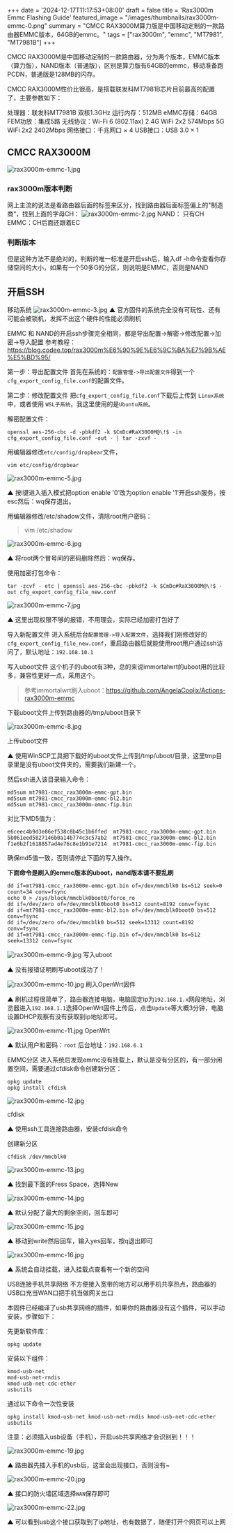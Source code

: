 +++
date = '2024-12-17T11:17:53+08:00'
draft = false
title = 'Rax3000m Emmc Flashing Guide'
featured_image = "/images/thumbnails/rax3000m-emmc-0.png"
summary = "CMCC RAX3000M算力版是中国移动定制的一款路由器EMMC版本，64GB的emmc。"
tags = ["rax3000m", "emmc", "MT7981", "MT7981B"]
+++

CMCC RAX3000M是中国移动定制的一款路由器，分为两个版本，EMMC版本（算力版），NAND版本（普通版），区别是算力版有64GB的emmc，移动准备跑PCDN，普通版是128MB的闪存。

CMCC RAX3000M性价比很高，是搭载联发科MT7981B芯片目前最高的配置了，主要参数如下：

处理器：联发科MT7981B 双核1.3GHz
运行内存：512MB
eMMC存储：64GB
FEM功放：集成5路
无线协议：Wi-Fi 6 (802.11ax)
2.4G WiFi 2x2 574Mbps
5G WiFi 2x2 2402Mbps
网络接口：千兆网口 × 4
USB接口：USB 3.0 × 1

## CMCC RAX3000M
![rax3000m-emmc-1.jpg](/images/thumbnails/rax3000m-emmc-1.jpg)

### rax3000m版本判断
网上主流的说法是看路由器后面的标签来区分，找到路由器后面标签偏上的"制造商“，找到上面的字母CH：
![rax3000m-emmc-2.jpg](/images/thumbnails/rax3000m-emmc-2.jpg)
NAND： 只有CH
EMMC：CH后面还跟着EC

### 判断版本

但是这种方法不是绝对的，判断的唯一标准是开启ssh后，输入df -h命令查看你存储空间的大小，如果有一个50多G的分区，则说明是EMMC，否则是NAND

## 开启SSH

移动系统
![rax3000m-emmc-3.jpg](/images/thumbnails/rax3000m-emmc-3.jpg)
▲ 官方固件的系统完全没有可玩性、还有可能会被锁机，发挥不出这个硬件的性能必须刷机

EMMC 和 NAND的开启ssh步骤完全相同，都是导出配置->解密->修改配置->加密->导入配置 参考教程：https://blog.codee.top/rax3000m%E6%90%9E%E6%9C%BA%E7%9B%AE%E5%BD%95/

第一步：导出配置文件
首先在系统的：`配置管理->导出配置文件`得到一个`cfg_export_config_file.conf`的配置文件。

第二步：修改配置文件
把`cfg_export_config_file.conf`下载后上传到 `Linux系统`中，或者使用 `WSL子系统`，我这里使用的是`Ubuntu系统`。

解密配置文件：

```
openssl aes-256-cbc -d -pbkdf2 -k $CmDc#RaX30O0M@\!$ -in cfg_export_config_file.conf -out - | tar -zxvf -
```

用编辑器修改`etc/config/dropbear`文件，

```
vim etc/config/dropbear
```

![rax3000m-emmc-5.jpg](/images/thumbnails/rax3000m-emmc-5.jpg)

▲ 按i键进入插入模式把option enable '0'改为option enable '1'开启ssh服务，按esc然后：wq保存退出。

用编辑器修改/etc/shadow文件，清除root用户密码：

> vim /etc/shadow

![rax3000m-emmc-6.jpg](/images/thumbnails/rax3000m-emmc-6.jpg)

▲ 将root两个冒号间的密码删除然后：wq保存。

使用加密打包命令：

```
tar -zcvf - etc | openssl aes-256-cbc -pbkdf2 -k $CmDc#RaX30O0M@\!$ -out cfg_export_config_file_new.conf
```

![rax3000m-emmc-7.jpg](/images/thumbnails/rax3000m-emmc-7.jpg)

▲ 这里出现权限不够的报错，不用理会，实际已经加密打包好了

导入新配置文件
进入系统后台`配置管理->导入配置文件`，选择我们刚修改好的`cfg_export_config_file_new.conf`，重启路由器后就能使用root用户通过ssh访问了，默认地址：`192.168.10.1`

写入uboot文件
这个机子的uboot有3种，总的来说immortalwrt的uboot用的比较多，兼容性更好一点，采用这个。

> 参考immortalwrt刷入uboot：https://github.com/AngelaCooljx/Actions-rax3000m-emmc

下载uboot文件上传到路由器的/tmp/uboot目录下

![rax3000m-emmc-8.jpg](/images/thumbnails/rax3000m-emmc-8.jpg)

上传uboot文件

▲ 使用WinSCP工具把下载好的uboot文件上传到/tmp/uboot/目录，这里tmp目录里是没有uboot文件夹的，需要我们新建一个。

然后ssh进入该目录输入命令：

```
md5sum mt7981-cmcc_rax3000m-emmc-gpt.bin
md5sum mt7981-cmcc_rax3000m-emmc-bl2.bin
md5sum mt7981-cmcc_rax3000m-emmc-fip.bin
```

对比下MD5值为：

```
e6ceec4b9d3e86ef538c8b45c1b6ffed  mt7981-cmcc_rax3000m-emmc-gpt.bin
5b061eed5827146b0a14b774c3c57ab2  mt7981-cmcc_rax3000m-emmc-bl2.bin
f1e0b2f1618857ad4e76c8e1b91e7214  mt7981-cmcc_rax3000m-emmc-fip.bin
```


确保md5值一致，否则请停止下面的写入操作。

**下面命令是刷入的emmc版本的uboot，nand版本请不要乱刷**
```
dd if=mt7981-cmcc_rax3000m-emmc-gpt.bin of=/dev/mmcblk0 bs=512 seek=0 count=34 conv=fsync
echo 0 > /sys/block/mmcblk0boot0/force_ro
dd if=/dev/zero of=/dev/mmcblk0boot0 bs=512 count=8192 conv=fsync
dd if=mt7981-cmcc_rax3000m-emmc-bl2.bin of=/dev/mmcblk0boot0 bs=512 conv=fsync
dd if=/dev/zero of=/dev/mmcblk0 bs=512 seek=13312 count=8192 conv=fsync
dd if=mt7981-cmcc_rax3000m-emmc-fip.bin of=/dev/mmcblk0 bs=512 seek=13312 conv=fsync
```
![rax3000m-emmc-9.jpg](/images/thumbnails/rax3000m-emmc-9.jpg)
写入uboot

▲ 没有报错证明刷写uboot成功了！

![rax3000m-emmc-10.jpg](/images/thumbnails/rax3000m-emmc-10.jpg)
刷入OpenWrt固件

▲ 刷机过程很简单了，路由器连接电脑，电脑固定ip为`192.168.1.x`网段地址，浏览器进入`192.168.1.1`选择OpenWrt固件上传后，点击`Update`等大概3分钟，电脑设置DHCP观察有没有获取到ip地址即可。

![rax3000m-emmc-11.jpg](/images/thumbnails/rax3000m-emmc-11.jpg)
OpenWrt

▲ 默认用户和密码：`root` 后台地址：`192.168.6.1`

EMMC分区
进入系统后发现emmc没有挂载上，默认是没有分区的，有一部分闲置空间，需要通过cfdisk命令创建新分区：
```
opkg update
opkg install cfdisk
```
![rax3000m-emmc-12.jpg](/images/thumbnails/rax3000m-emmc-12.jpg)

cfdisk

▲ 使用ssh工具连接路由器，安装cfdisk命令

创建新分区
```
cfdisk /dev/mmcblk0
```
![rax3000m-emmc-13.jpg](/images/thumbnails/rax3000m-emmc-13.jpg)

▲ 找到最下面的Fress Space，选择New

![rax3000m-emmc-14.jpg](/images/thumbnails/rax3000m-emmc-14.jpg)

▲ 默认分配了最大的剩余空间，回车即可

![rax3000m-emmc-15.jpg](/images/thumbnails/rax3000m-emmc-15.jpg)

▲ 移动到write然后回车，输入yes回车，按q退出即可

![rax3000m-emmc-16.jpg](/images/thumbnails/rax3000m-emmc-16.jpg)

▲ 系统会自动挂载，进入挂载点查看有一个新的空间

USB连接手机共享网络
不方便接入宽带的地方可以用手机共享热点，路由器的USB口充当WAN口把手机当做网关出口

本固件已经编译了usb共享网络的插件，如果你的路由器没有这个插件，可以手动安装，步骤如下：

先更新软件库：

```
opkg update
```

安装以下组件：

```
kmod-usb-net
mod-usb-net-rndis
kmod-usb-net-cdc-ether
usbutils
```

通过以下命令一次性安装

```
opkg install kmod-usb-net kmod-usb-net-rndis kmod-usb-net-cdc-ether usbutils
```

注意：必须插入usb设备（手机），开启usb共享网络才会识别到！！！

![rax3000m-emmc-19.jpg](/images/thumbnails/rax3000m-emmc-19.jpg)

▲ 路由器先插入手机的usb后，这里会出现接口，否则没有~

![rax3000m-emmc-20.jpg](/images/thumbnails/rax3000m-emmc-20.jpg)

▲ 接口的防火墙区域选择`WAN`保存即可

![rax3000m-emmc-22.jpg](/images/thumbnails/rax3000m-emmc-22.jpg)

▲ 可以看到usb这个接口获取到了ip地址，也有数据了，随便打开个网页可以上网
